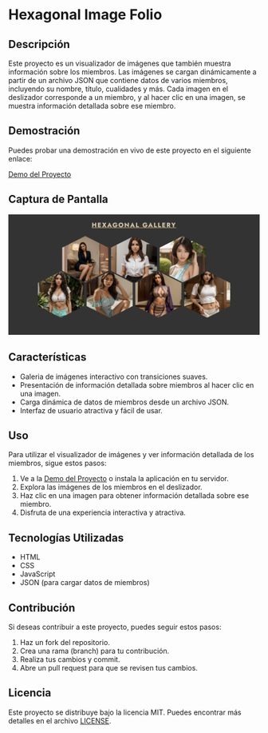 # Hexagonal Image Folio

## Descripción

Este proyecto es un visualizador de imágenes que también muestra información sobre los miembros. Las imágenes se cargan dinámicamente a partir de un archivo JSON que contiene datos de varios miembros, incluyendo su nombre, título, cualidades y más. Cada imagen en el deslizador corresponde a un miembro, y al hacer clic en una imagen, se muestra información detallada sobre ese miembro.

## Demostración

Puedes probar una demostración en vivo de este proyecto en el siguiente enlace:

[Demo del Proyecto](#)

## Captura de Pantalla

![Deslizador de Imágenes](./assets/screenshots/screenshot.png)

## Características

- Galeria de imágenes interactivo con transiciones suaves.
- Presentación de información detallada sobre miembros al hacer clic en una imagen.
- Carga dinámica de datos de miembros desde un archivo JSON.
- Interfaz de usuario atractiva y fácil de usar.

## Uso

Para utilizar el visualizador de imágenes y ver información detallada de los miembros, sigue estos pasos:

1. Ve a la [Demo del Proyecto](#) o instala la aplicación en tu servidor.
2. Explora las imágenes de los miembros en el deslizador.
3. Haz clic en una imagen para obtener información detallada sobre ese miembro.
4. Disfruta de una experiencia interactiva y atractiva.

## Tecnologías Utilizadas

- HTML
- CSS
- JavaScript
- JSON (para cargar datos de miembros)

## Contribución

Si deseas contribuir a este proyecto, puedes seguir estos pasos:

1. Haz un fork del repositorio.
2. Crea una rama (branch) para tu contribución.
3. Realiza tus cambios y commit.
4. Abre un pull request para que se revisen tus cambios.

## Licencia

Este proyecto se distribuye bajo la licencia MIT. Puedes encontrar más detalles en el archivo [LICENSE](LICENSE).